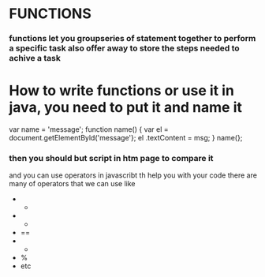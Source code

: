 # FUNCTIONS 
### functions let you groupseries of statement together to perform a specific task also offer away to store the steps needed to achive a task 

# How to write functions or use it in java, you need to put it and name it

var name = 'message'; 
function name() { 
var el = document.getElementByld('message'}; 
el .textContent = msg; 
} 
name(};

### then you should but script in htm page to compare it

and you can use operators in javascribt th help you with your code there are many of operators that we can use like 
- +
- -
- ==
- *
- %
- etc
